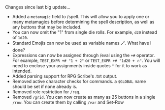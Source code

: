 Changes since last big update...
  - Added a `metamagic` field to /spell. This will allow you to apply one or many metamagics before determining the spell description, as well as any buttons that may be included.
  - You can now omit the "1" from single die rolls. For example, `d20` instead of `1d20`.
  - Standard Emojis can now be used as variable names 🪄. What have I done?
  - Expressions can now be assigned through /eval using the `+#` operator. For example, `TEST_EXPR +# "1 + 2"` or `TEST_EXPR +# "1d20 + 🔥"`. You will need to enclose your assignments inside quotes `"` for it to work as intended.
  - Added parsing support for RPG Scribe's .txt output.
  - Removed active character checks for commands. a `$GLOBAL` name should be set if none already is.
  - Removed role restriction for `/req`.
  - Removed `/grid`. You can now create as many as 25 buttons in a single `/row`. You can create them by calling `/var` and Set-Row
